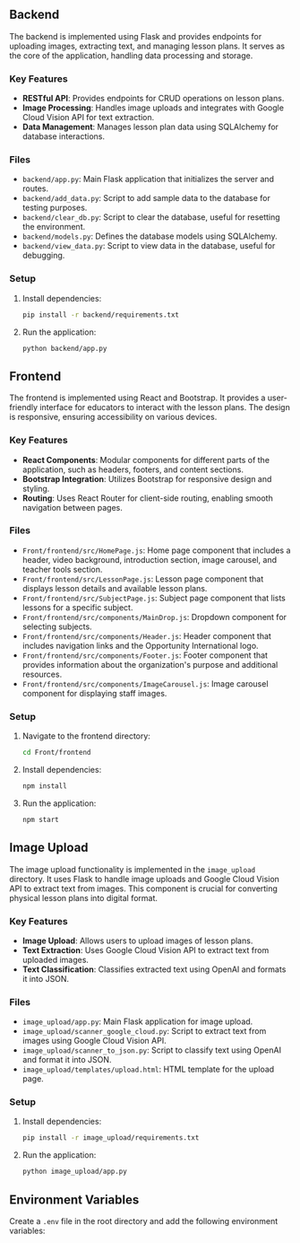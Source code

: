 
## Backend

The backend is implemented using Flask and provides endpoints for uploading images, extracting text, and managing lesson plans. It serves as the core of the application, handling data processing and storage.

### Key Features

- **RESTful API**: Provides endpoints for CRUD operations on lesson plans.
- **Image Processing**: Handles image uploads and integrates with Google Cloud Vision API for text extraction.
- **Data Management**: Manages lesson plan data using SQLAlchemy for database interactions.

### Files

- `backend/app.py`: Main Flask application that initializes the server and routes.
- `backend/add_data.py`: Script to add sample data to the database for testing purposes.
- `backend/clear_db.py`: Script to clear the database, useful for resetting the environment.
- `backend/models.py`: Defines the database models using SQLAlchemy.
- `backend/view_data.py`: Script to view data in the database, useful for debugging.

### Setup

1. Install dependencies:
    ```sh
    pip install -r backend/requirements.txt
    ```

2. Run the application:
    ```sh
    python backend/app.py
    ```

## Frontend

The frontend is implemented using React and Bootstrap. It provides a user-friendly interface for educators to interact with the lesson plans. The design is responsive, ensuring accessibility on various devices.

### Key Features

- **React Components**: Modular components for different parts of the application, such as headers, footers, and content sections.
- **Bootstrap Integration**: Utilizes Bootstrap for responsive design and styling.
- **Routing**: Uses React Router for client-side routing, enabling smooth navigation between pages.

### Files

- `Front/frontend/src/HomePage.js`: Home page component that includes a header, video background, introduction section, image carousel, and teacher tools section.
- `Front/frontend/src/LessonPage.js`: Lesson page component that displays lesson details and available lesson plans.
- `Front/frontend/src/SubjectPage.js`: Subject page component that lists lessons for a specific subject.
- `Front/frontend/src/components/MainDrop.js`: Dropdown component for selecting subjects.
- `Front/frontend/src/components/Header.js`: Header component that includes navigation links and the Opportunity International logo.
- `Front/frontend/src/components/Footer.js`: Footer component that provides information about the organization's purpose and additional resources.
- `Front/frontend/src/components/ImageCarousel.js`: Image carousel component for displaying staff images.

### Setup

1. Navigate to the frontend directory:
    ```sh
    cd Front/frontend
    ```

2. Install dependencies:
    ```sh
    npm install
    ```

3. Run the application:
    ```sh
    npm start
    ```

## Image Upload

The image upload functionality is implemented in the `image_upload` directory. It uses Flask to handle image uploads and Google Cloud Vision API to extract text from images. This component is crucial for converting physical lesson plans into digital format.

### Key Features

- **Image Upload**: Allows users to upload images of lesson plans.
- **Text Extraction**: Uses Google Cloud Vision API to extract text from uploaded images.
- **Text Classification**: Classifies extracted text using OpenAI and formats it into JSON.

### Files

- `image_upload/app.py`: Main Flask application for image upload.
- `image_upload/scanner_google_cloud.py`: Script to extract text from images using Google Cloud Vision API.
- `image_upload/scanner_to_json.py`: Script to classify text using OpenAI and format it into JSON.
- `image_upload/templates/upload.html`: HTML template for the upload page.

### Setup

1. Install dependencies:
    ```sh
    pip install -r image_upload/requirements.txt
    ```

2. Run the application:
    ```sh
    python image_upload/app.py
    ```

## Environment Variables

Create a `.env` file in the root directory and add the following environment variables:
